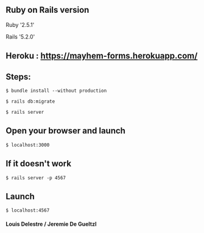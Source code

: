 ## Ruby on Rails version

Ruby '2.5.1'

Rails '5.2.0'


## Heroku : https://mayhem-forms.herokuapp.com/


## Steps:
```
$ bundle install --without production
```
```
$ rails db:migrate
```
```
$ rails server
```

## Open your browser and launch
```
$ localhost:3000
```

## If it doesn't work
```
$ rails server -p 4567
```
## Launch
```
$ localhost:4567
```

#### Louis Delestre / Jeremie De Gueltzl
